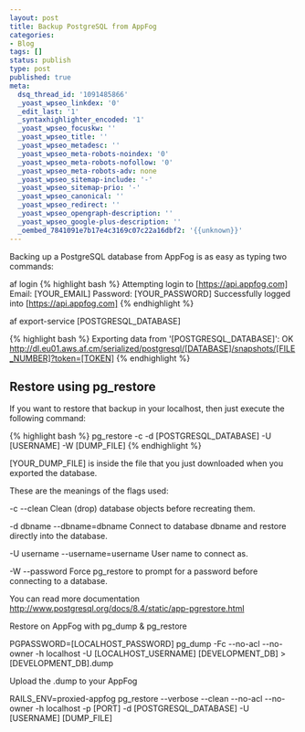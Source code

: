 ```yaml
---
layout: post
title: Backup PostgreSQL from AppFog
categories:
- Blog
tags: []
status: publish
type: post
published: true
meta:
  dsq_thread_id: '1091485866'
  _yoast_wpseo_linkdex: '0'
  _edit_last: '1'
  _syntaxhighlighter_encoded: '1'
  _yoast_wpseo_focuskw: ''
  _yoast_wpseo_title: ''
  _yoast_wpseo_metadesc: ''
  _yoast_wpseo_meta-robots-noindex: '0'
  _yoast_wpseo_meta-robots-nofollow: '0'
  _yoast_wpseo_meta-robots-adv: none
  _yoast_wpseo_sitemap-include: '-'
  _yoast_wpseo_sitemap-prio: '-'
  _yoast_wpseo_canonical: ''
  _yoast_wpseo_redirect: ''
  _yoast_wpseo_opengraph-description: ''
  _yoast_wpseo_google-plus-description: ''
  _oembed_7841091e7b17e4c3169c07c22a16dbf2: '{{unknown}}'
---
```


Backing up a PostgreSQL database from AppFog is as easy as typing two commands:

af login
{% highlight bash %}
Attempting login to [https://api.appfog.com]
Email: [YOUR_EMAIL]
Password: [YOUR_PASSWORD]
Successfully logged into [https://api.appfog.com]
{% endhighlight %}

af export-service [POSTGRESQL_DATABASE]

{% highlight bash %}
Exporting data from '[POSTGRESQL_DATABASE]': OK
http://dl.eu01.aws.af.cm/serialized/postgresql/[DATABASE]/snapshots/[FILE_NUMBER]?token=[TOKEN]
{% endhighlight %}

## Restore using pg_restore

If you want to restore that backup in your localhost, then just execute the following command:

{% highlight bash %}
pg_restore -c -d [POSTGRESQL_DATABASE] -U [USERNAME] -W [DUMP_FILE]
{% endhighlight %}

[YOUR_DUMP_FILE] is inside the file that you just downloaded when you exported the database.

These are the meanings of the flags used:

-c
--clean
Clean (drop) database objects before recreating them.

-d dbname
--dbname=dbname
Connect to database dbname and restore directly into the database.

-U username
--username=username
User name to connect as.

-W
--password
Force pg_restore to prompt for a password before connecting to a database.

You can read more documentation http://www.postgresql.org/docs/8.4/static/app-pgrestore.html

Restore on AppFog with pg_dump & pg_restore

PGPASSWORD=[LOCALHOST_PASSWORD] pg_dump -Fc --no-acl --no-owner -h localhost -U [LOCALHOST_USERNAME] [DEVELOPMENT_DB] > [DEVELOPMENT_DB].dump

Upload the .dump to your AppFog

RAILS_ENV=proxied-appfog pg_restore --verbose --clean --no-acl --no-owner -h localhost -p [PORT] -d [POSTGRESQL_DATABASE] -U [USERNAME] [DUMP_FILE]